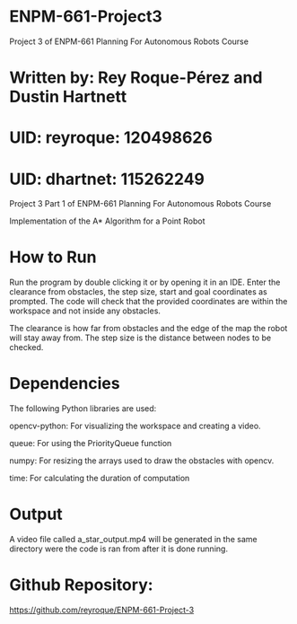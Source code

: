 # ENPM-661-Project3
Project 3 of ENPM-661 Planning For Autonomous Robots Course
# Written by: Rey Roque-Pérez and Dustin Hartnett
# UID: reyroque: 120498626
# UID: dhartnet: 115262249
Project 3 Part 1 of ENPM-661 Planning For Autonomous Robots Course

Implementation of the A* Algorithm for a Point Robot

# How to Run
Run the program by double clicking it or by opening it in an IDE.
Enter the clearance from obstacles, the step size, start and goal coordinates as prompted.
The code will check that the provided coordinates are within the workspace and not inside any obstacles.

The clearance is how far from obstacles and the edge of the map the robot will stay  away from. The step size is the distance between nodes to be checked.

# Dependencies
The following Python libraries are used:

opencv-python: For visualizing the workspace and creating a video.

queue: For using the PriorityQueue function

numpy: For resizing the arrays used to draw the obstacles with opencv.

time: For calculating the duration of computation

# Output
A video file called a_star_output.mp4 will be generated in the same directory were the code is ran from after it is done running.

# Github Repository: 
https://github.com/reyroque/ENPM-661-Project-3 
